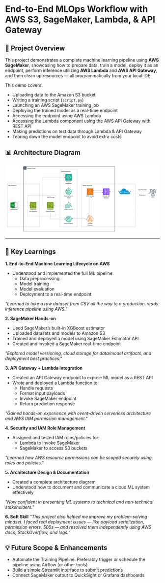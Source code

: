 # End-to-End MLOps Workflow with AWS S3, SageMaker, Lambda, & API Gateway

## 🚀 Project Overview
This project demonstrates a complete machine learning pipeline using **AWS SageMaker**, showcasing how to prepare data, train a model, deploy it as an endpoint, perform inference utilizing **AWS Lambda** and **AWS API Gateway**, and then clean up resources — all programmatically from your local IDE.

This demo covers:

- Uploading data to the Amazon S3 bucket
- Writing a training script (`script.py`)
- Launching an AWS SageMaker training job
- Deploying the trained model as a real-time endpoint
- Accessing the endpoint using AWS Lambda
- Accessing the Lambda component using the AWS API Gateway with REST API
- Making predictions on test data through Lambda & API Gateway 
- Tearing down the model endpoint to avoid extra costs

## 📊 Architecture Diagram

![MLOps Architecture](assets/architecture.png)

---

## 🧠 Key Learnings

**1. End-to-End Machine Learning Lifecycle on AWS**
- Understood and implemented the full ML pipeline:
  - Data preprocessing
  - Model training
  - Model evaluation
  - Deployment to a real-time endpoint

*"Learned to take a raw dataset from CSV all the way to a production-ready inference pipeline using AWS."*

**2. SageMaker Hands-on**
- Used SageMaker’s built-in XGBoost estimator
- Uploaded datasets and models to Amazon S3
- Trained and deployed a model using SageMaker Estimator API
- Created and invoked a SageMaker real-time endpoint

*"Explored model versioning, cloud storage for data/model artifacts, and deployment best practices."*

**3. API Gateway + Lambda Integration**
- Created an API Gateway endpoint to expose ML model as a REST API
- Wrote and deployed a Lambda function to:
  - Handle requests
  - Format input payloads
  - Invoke SageMaker endpoint
  - Return prediction response

*"Gained hands-on experience with event-driven serverless architecture and AWS IAM permission management."*

**4. Security and IAM Role Management**
- Assigned and tested IAM roles/policies for:
  - Lambda to invoke SageMaker
  - SageMaker to access S3 buckets

*"Learned how AWS resource permissions can be scoped securely using roles and policies."*

**5. Architecture Design & Documentation**
- Created a complete architecture diagram
- Understood how to document and communicate a cloud ML system effectively

*"Now confident in presenting ML systems to technical and non-technical stakeholders."*

**6. Soft Skill**
*“This project also helped me improve my problem-solving mindset. I faced real deployment issues — like payload serialization, permission errors, 500s — and resolved them independently using AWS docs, StackOverflow, and logs.”*

## 💡 Future Scope & Enhancements
- Automate the Training Pipeline. Preferably trigger or schedule the pipeline using Airflow (or other tools)
- Build a simple Streamlit interface to submit predictions
- Connect SageMaker output to QuickSight or Grafana dashboards

